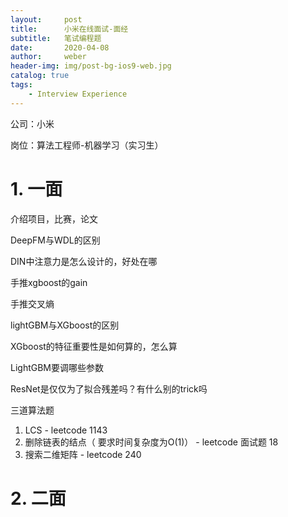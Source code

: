 ```yaml
---
layout:     post
title:      小米在线面试-面经
subtitle:   笔试编程题
date:       2020-04-08
author:     weber
header-img: img/post-bg-ios9-web.jpg
catalog: true
tags:
    - Interview Experience
---
```


公司：小米

岗位：算法工程师-机器学习（实习生）

# 1. 一面

介绍项目，比赛，论文

DeepFM与WDL的区别

DIN中注意力是怎么设计的，好处在哪

手推xgboost的gain

手推交叉熵

lightGBM与XGboost的区别

XGboost的特征重要性是如何算的，怎么算

LightGBM要调哪些参数

ResNet是仅仅为了拟合残差吗？有什么别的trick吗

三道算法题

1. LCS - leetcode 1143
2. 删除链表的结点（ 要求时间复杂度为O(1)） - leetcode 面试题 18
3. 搜索二维矩阵 - leetcode 240

# 2. 二面

